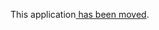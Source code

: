 This application[ has been moved](https://github.com/IBMStreams/samples/tree/master/ReadAndStoreData/Databases/JDBCForBluemix).

